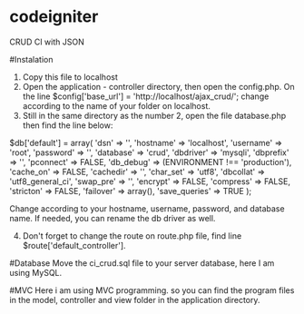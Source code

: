 # codeigniter
CRUD CI with JSON

#Instalation
1. Copy this file to localhost
2. Open the application - controller directory, then open the config.php. On the line $config['base_url'] = 'http://localhost/ajax_crud/'; change according to the name of your folder on localhost.
3. Still in the same directory as the number 2, open the file database.php then find the line below:

$db['default'] = array(
	'dsn'	=> '',
	'hostname' => 'localhost',
	'username' => 'root',
	'password' => '',
	'database' => 'crud',
	'dbdriver' => 'mysqli',
	'dbprefix' => '',
	'pconnect' => FALSE,
	'db_debug' => (ENVIRONMENT !== 'production'),
	'cache_on' => FALSE,
	'cachedir' => '',
	'char_set' => 'utf8',
	'dbcollat' => 'utf8_general_ci',
	'swap_pre' => '',
	'encrypt' => FALSE,
	'compress' => FALSE,
	'stricton' => FALSE,
	'failover' => array(),
	'save_queries' => TRUE
);


Change according to your hostname, username, password, and database name. If needed, you can rename the db driver as well.

4. Don't forget to change the route on route.php file, find line $route['default_controller'].

#Database
Move the ci_crud.sql file to your server database, here I am using MySQL.

#MVC
Here i am using MVC programming. so you can find the program files in the model, controller and view folder in the application directory.

